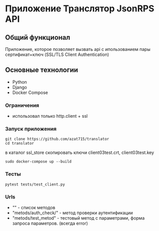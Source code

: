 # Приложение Транслятор JsonRPS API



## Общий функционал
Приложение, которое позволяет вызвать api с ипользованием пары сертификат+ключ (SSL/TLS Client Authentication)

## Основные технологии
* Python
* Django
* Docker Compose

### Ограничения
* использовал только http.client + ssl

### Запуск приложения
```
git clone https://github.com/azat715/translator
cd translator
```
в каталог ssl_store скопировать ключи client03test.crt, client03test.key
```
sudo docker-compose up --build
```

### Тесты
```
pytest tests/test_client.py
```

### Urls
* "" - список методов
* "metods/auth_check/" - метод проверки аутентификации
* "metods/test_metod" - тестовый метод с параметрами, форма запроса параметров. (всегда error)